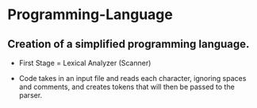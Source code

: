 # Programming-Language
## Creation of a simplified programming language.
- First Stage = Lexical Analyzer (Scanner)

* Code takes in an input file and reads each character, ignoring spaces and comments, and creates tokens that will then be passed to the parser.